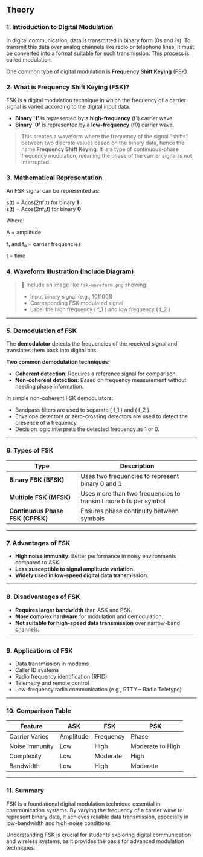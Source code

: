 ## Theory

### 1. Introduction to Digital Modulation
In digital communication, data is transmitted in binary form (0s and 1s). To transmit this data over analog channels like radio or telephone lines, it must be converted into a format suitable for such transmission. This process is called modulation.

One common type of digital modulation is **Frequency Shift Keying** (FSK).
### 2. What is Frequency Shift Keying (FSK)?
FSK is a digital modulation technique in which the frequency of a carrier signal is varied according to the digital input data.
- **Binary '1'** is represented by a **high-frequency** (f1)  carrier wave.
- **Binary '0'** is represented by a **low-frequency** (f0) carrier wave.
> This creates a waveform where the frequency of the signal "shifts" between two discrete values based on the binary data, hence the name **Frequency Shift Keying**.
> It is a type of continuous-phase frequency modulation, meaning the phase of the carrier signal is not interrupted.
### 3. Mathematical Representation
An FSK signal can be represented as:

s(t) = Acos(2πf₁t)  for binary **1**  
s(t) = Acos(2πf₀t)  for binary **0**

Where:

A = amplitude

f₁ and f₀ = carrier frequencies

t = time


### 4. Waveform Illustration (Include Diagram)

> 🔽 Include an image like `fsk-waveform.png` showing:
> - Input binary signal (e.g., 1011001)
> - Corresponding FSK modulated signal
> - Label the high frequency \( f_1 \) and low frequency \( f_2 \)

---

### 5. Demodulation of FSK

The **demodulator** detects the frequencies of the received signal and translates them back into digital bits.

**Two common demodulation techniques:**
- **Coherent detection**: Requires a reference signal for comparison.
- **Non-coherent detection**: Based on frequency measurement without needing phase information.

In simple non-coherent FSK demodulators:
- Bandpass filters are used to separate \( f_1 \) and \( f_2 \).
- Envelope detectors or zero-crossing detectors are used to detect the presence of a frequency.
- Decision logic interprets the detected frequency as 1 or 0.

---

### 6. Types of FSK

| Type | Description |
|------|-------------|
| **Binary FSK (BFSK)** | Uses two frequencies to represent binary 0 and 1 |
| **Multiple FSK (MFSK)** | Uses more than two frequencies to transmit more bits per symbol |
| **Continuous Phase FSK (CPFSK)** | Ensures phase continuity between symbols |

---

### 7. Advantages of FSK

- **High noise immunity**: Better performance in noisy environments compared to ASK.
- **Less susceptible to signal amplitude variation**.
- **Widely used in low-speed digital data transmission**.

---

### 8. Disadvantages of FSK

- **Requires larger bandwidth** than ASK and PSK.
- **More complex hardware** for modulation and demodulation.
- **Not suitable for high-speed data transmission** over narrow-band channels.

---

### 9. Applications of FSK

- Data transmission in modems
- Caller ID systems
- Radio frequency identification (RFID)
- Telemetry and remote control
- Low-frequency radio communication (e.g., RTTY – Radio Teletype)

---

### 10. Comparison Table

| Feature        | ASK                  | FSK                   | PSK                  |
|----------------|----------------------|------------------------|----------------------|
| Carrier Varies | Amplitude            | Frequency              | Phase                |
| Noise Immunity | Low                  | High                   | Moderate to High     |
| Complexity     | Low                  | Moderate               | High                 |
| Bandwidth      | Low                  | High                   | Moderate             |

---

### 11. Summary

FSK is a foundational digital modulation technique essential in communication systems. By varying the frequency of a carrier wave to represent binary data, it achieves reliable data transmission, especially in low-bandwidth and high-noise conditions.

Understanding FSK is crucial for students exploring digital communication and wireless systems, as it provides the basis for advanced modulation techniques.
